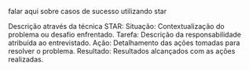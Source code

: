 falar aqui sobre casos de sucesso utilizando star

Descrição através da técnica STAR:
Situação: Contextualização do problema ou desafio enfrentado.
Tarefa: Descrição da responsabilidade atribuída ao entrevistado.
Ação: Detalhamento das ações tomadas para resolver o problema.
Resultado: Resultados alcançados com as ações realizadas.
